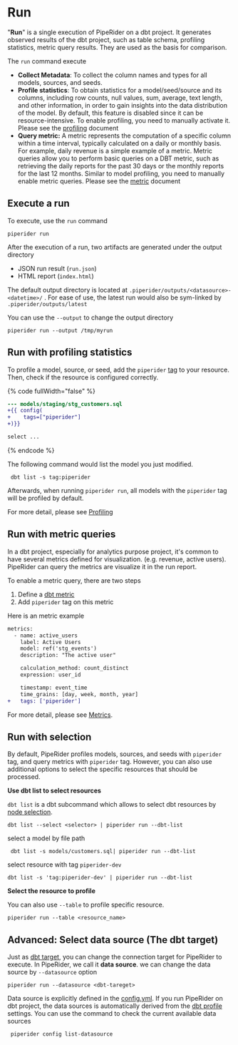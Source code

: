 # Run

"**Run**" is a single execution of PipeRider on a dbt project. It generates observed results of the dbt project, such as table schema, profiling statistics, metric query results. They are used as the basis for comparison.

The `run` command execute

* **Collect Metadata**: To collect the column names and types for all models, sources, and seeds.
* **Profile statistics**: To obtain statistics for a model/seed/source and its columns, including row counts, null values, sum, average, text length, and other information, in order to gain insights into the data distribution of the model. By default, this feature is disabled since it can be resource-intensive. To enable profiling, you need to manually activate it. Please see the [profiling](profile.md) document
* **Query metric:** A metric represents the computation of a specific column within a time interval, typically calculated on a daily or monthly basis. For example, daily revenue is a simple example of a metric. Metric queries allow you to perform basic queries on a DBT metric, such as retrieving the daily reports for the past 30 days or the monthly reports for the last 12 months. Similar to model profiling, you need to manually enable metric queries. Please see the [metric](metrics.md) document

## Execute a run

To execute, use the `run` command&#x20;

```
piperider run
```

After the execution of a run, two artifacts are generated under the output directory

* JSON run result (`run.json`)
* HTML report (`index.html`)

The default output directory is located at `.piperider/outputs/<datasource>-<datetime>/` . For ease of use, the latest run would also be sym-linked by `.piperider/outputs/latest`

You can use the `--output` to change the output directory

```
piperider run --output /tmp/myrun
```

## Run with profiling statistics

To profile a model, source, or seed, add the `piperider` [tag](https://docs.getdbt.com/reference/resource-configs/tags) to your resource. Then, check if the resource is configured correctly.&#x20;

{% code fullWidth="false" %}
```diff
--- models/staging/stg_customers.sql
+{{ config(
+    tags=["piperider"]
+)}}

select ...

```
{% endcode %}

The following command would list the model you just modified.

```
 dbt list -s tag:piperider
```

Afterwards, when running `piperider run`, all models with the `piperider` tag will be profiled by default.

For more detail, please see [Profiling](profile.md)

## Run with metric queries

In a dbt project, especially for analytics purpose project, it's common to have several metrics defined for visualization. (e.g. revenue, active users). PipeRider can query the metrics are visualize it in the run report.&#x20;

To enable a metric query, there are two steps

1. Define a [dbt metric](https://docs.getdbt.com/docs/build/metrics)
2. Add `piperider` tag on this metric

Here is an metric example

```diff
metrics:
  - name: active_users
    label: Active Users
    model: ref('stg_events')
    description: "The active user"

    calculation_method: count_distinct
    expression: user_id 

    timestamp: event_time
    time_grains: [day, week, month, year]
+   tags: ['piperider']
```

For more detail, please see [Metrics](metrics.md).

## Run with selection

By default, PipeRider profiles models, sources, and seeds with `piperider` tag, and query metrics with `piperider` tag. However, you can also use additional options to select the specific resources that should be processed.

**Use dbt list to select resources**

`dbt list` is a dbt subcommand which allows to select dbt resources by [node selection](https://docs.getdbt.com/reference/node-selection/syntax).

```
dbt list --select <selector> | piperider run --dbt-list
```

select a model by file path

```
 dbt list -s models/customers.sql| piperider run --dbt-list  
```

select resource with tag `piperider-dev`&#x20;

```
dbt list -s 'tag:piperider-dev' | piperider run --dbt-list 
```

**Select the resource to profile**

You can also use `--table` to profile specific resource.

```
piperider run --table <resource_name>
```

## Advanced: Select data source (The dbt target)

Just as [dbt target](https://docs.getdbt.com/reference/dbt-jinja-functions/target), you can change the connection target for PipeRider to execute. In PipeRider, we call it **data source**. we can change the data source by `--datasource` option&#x20;

```
piperider run --datasource <dbt-tareget>
```

Data source is explicitly defined in the [config.yml](../../reference/project-structure/config.md). If you run PipeRider on dbt project, the data sources is automatically derived from the [dbt profile](https://docs.getdbt.com/reference/profiles.yml) settings. You can use the command to check the current available data sources

```
 piperider config list-datasource
```





